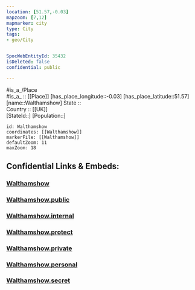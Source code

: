 ```yaml
---
location: [51.57,-0.03] 
mapzoom: [7,12] 
mapmarker: city 
type: City
tags:
- geo/City


SpocWebEntityId: 35432
isDeleted: false
confidential: public

---
```

#is_a_/Place  
#is_a_ :: [[Place]] 
[has_place_longitude::-0.03] 
[has_place_latitude::51.57] 
[name::Walthamshow] 
State ::  
Country :: [[UK]]  
[StateId::] 
[Population::] 



```leaflet
id: Walthamshow
coordinates: [[Walthamshow]] 
markerFile: [[Walthamshow]] 
defaultZoom: 11 
maxZoom: 18
```


## Confidential Links & Embeds: 

### [Walthamshow](/_Standards/Earth/Continent/Europe/Europe~North/UK/England/Regions~England/London,Greater/cities~GreaterLondon/Waltham_Forest/Walthamshow.md) 

### [Walthamshow.public](/_public/Earth/Continent/Europe/Europe~North/UK/England/Regions~England/London,Greater/cities~GreaterLondon/Waltham_Forest/Walthamshow.public.md) 

### [Walthamshow.internal](/_internal/Earth/Continent/Europe/Europe~North/UK/England/Regions~England/London,Greater/cities~GreaterLondon/Waltham_Forest/Walthamshow.internal.md) 

### [Walthamshow.protect](/_protect/Earth/Continent/Europe/Europe~North/UK/England/Regions~England/London,Greater/cities~GreaterLondon/Waltham_Forest/Walthamshow.protect.md) 

### [Walthamshow.private](/_private/Earth/Continent/Europe/Europe~North/UK/England/Regions~England/London,Greater/cities~GreaterLondon/Waltham_Forest/Walthamshow.private.md) 

### [Walthamshow.personal](/_personal/Earth/Continent/Europe/Europe~North/UK/England/Regions~England/London,Greater/cities~GreaterLondon/Waltham_Forest/Walthamshow.personal.md) 

### [Walthamshow.secret](/_secret/Earth/Continent/Europe/Europe~North/UK/England/Regions~England/London,Greater/cities~GreaterLondon/Waltham_Forest/Walthamshow.secret.md)

